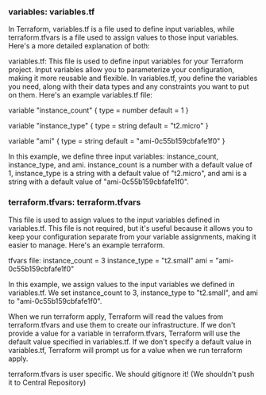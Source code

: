 
### variables: variables.tf
In Terraform, variables.tf is a file used to define input variables, while terraform.tfvars is a file used to assign values to those input variables. Here's a more detailed explanation of both:

variables.tf: This file is used to define input variables for your Terraform project. Input variables allow you to parameterize your configuration, making it more reusable and flexible. In variables.tf, you define the variables you need, along with their data types and any constraints you want to put on them. Here's an example variables.tf file:

variable "instance_count" {
  type    = number
  default = 1
}

variable "instance_type" {
  type    = string
  default = "t2.micro"
}

variable "ami" {
  type    = string
  default = "ami-0c55b159cbfafe1f0"
}


In this example, we define three input variables: instance_count, instance_type, and ami. instance_count is a number with a default value of 1, instance_type is a string with a default value of "t2.micro", and ami is a string with a default value of "ami-0c55b159cbfafe1f0".


### terraform.tfvars: terraform.tfvars
This file is used to assign values to the input variables defined in variables.tf. This file is not required, but it's useful because it allows you to keep your configuration separate from your variable assignments, making it easier to manage. Here's an example terraform.

tfvars file:
instance_count = 3
instance_type  = "t2.small"
ami            = "ami-0c55b159cbfafe1f0"



In this example, we assign values to the input variables we defined in variables.tf. We set instance_count to 3, instance_type to "t2.small", and ami to "ami-0c55b159cbfafe1f0".

When we run terraform apply, Terraform will read the values from terraform.tfvars and use them to create our infrastructure. If we don't provide a value for a variable in terraform.tfvars, Terraform will use the default value specified in variables.tf. If we don't specify a default value in variables.tf, Terraform will prompt us for a value when we run terraform apply.

terraform.tfvars is user specific. We should gitignore it! (We shouldn't push it to Central Repository)




